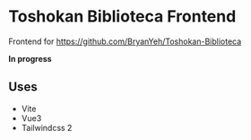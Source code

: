 # Toshokan Biblioteca Frontend

Frontend for https://github.com/BryanYeh/Toshokan-Biblioteca

**In progress**

## Uses

- Vite
- Vue3
- Tailwindcss 2
